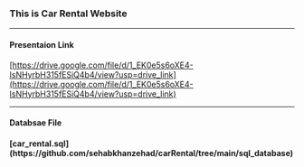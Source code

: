 <h3>This is Car Rental Website</h3>
<hr>
<h4>Presentaion Link</h4>

[https://drive.google.com/file/d/1_EK0e5s6oXE4-IsNHyrbH315fESiQ4b4/view?usp=drive_link](https://drive.google.com/file/d/1_EK0e5s6oXE4-IsNHyrbH315fESiQ4b4/view?usp=drive_link)
<hr>
<h4>Databsae File<h4>
[car_rental.sql](https://github.com/sehabkhanzehad/carRental/tree/main/sql_database)
